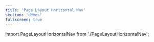 ```yaml
---
title: 'Page Layout Horizontal Nav'
section: 'demos'
fullscreen: true
---
```


import PageLayoutHorizontalNav from './PageLayoutHorizontalNav';

<PageLayoutHorizontalNav />
